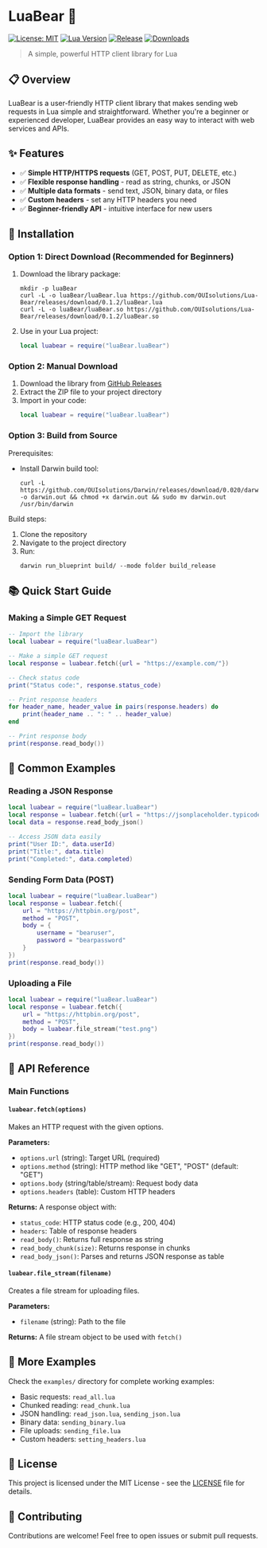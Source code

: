 # LuaBear 🐻

[![License: MIT](https://img.shields.io/badge/License-MIT-yellow.svg)](https://opensource.org/licenses/MIT)
[![Lua Version](https://img.shields.io/badge/Lua-5.1%2B-blue.svg)](https://www.lua.org/)
[![Release](https://img.shields.io/github/v/release/OUIsolutions/Lua-Bear)](https://github.com/OUIsolutions/Lua-Bear/releases)
[![Downloads](https://img.shields.io/github/downloads/OUIsolutions/Lua-Bear/total)](https://github.com/OUIsolutions/Lua-Bear/releases)

> A simple, powerful HTTP client library for Lua

## 📋 Overview

LuaBear is a user-friendly HTTP client library that makes sending web requests in Lua simple and straightforward. Whether you're a beginner or experienced developer, LuaBear provides an easy way to interact with web services and APIs.

## ✨ Features

- ✅ **Simple HTTP/HTTPS requests** (GET, POST, PUT, DELETE, etc.)
- ✅ **Flexible response handling** - read as string, chunks, or JSON
- ✅ **Multiple data formats** - send text, JSON, binary data, or files
- ✅ **Custom headers** - set any HTTP headers you need
- ✅ **Beginner-friendly API** - intuitive interface for new users

## 🚀 Installation

### Option 1: Direct Download (Recommended for Beginners)

1. Download the library package:
   ```
   mkdir -p luaBear
   curl -L -o luaBear/luaBear.lua https://github.com/OUIsolutions/Lua-Bear/releases/download/0.1.2/luaBear.lua
   curl -L -o luaBear/luaBear.so https://github.com/OUIsolutions/Lua-Bear/releases/download/0.1.2/luaBear.so
   ```

4. Use in your Lua project:
   ```lua
   local luabear = require("luaBear.luaBear")
   ```

### Option 2: Manual Download

1. Download the library from [GitHub Releases](https://github.com/OUIsolutions/Lua-Bear/releases/download/0.1.0/luaBear.zip)
2. Extract the ZIP file to your project directory
3. Import in your code:
   ```lua
   local luabear = require("luaBear.luaBear")
   ```

### Option 3: Build from Source

Prerequisites:
- Install Darwin build tool:
  ```
  curl -L https://github.com/OUIsolutions/Darwin/releases/download/0.020/darwin.out -o darwin.out && chmod +x darwin.out && sudo mv darwin.out /usr/bin/darwin
  ```

Build steps:
1. Clone the repository
2. Navigate to the project directory
3. Run:
   ```
   darwin run_blueprint build/ --mode folder build_release
   ```

## 📚 Quick Start Guide

### Making a Simple GET Request

```lua
-- Import the library
local luabear = require("luaBear.luaBear")

-- Make a simple GET request
local response = luabear.fetch({url = "https://example.com/"})

-- Check status code
print("Status code:", response.status_code)

-- Print response headers
for header_name, header_value in pairs(response.headers) do
    print(header_name .. ": " .. header_value)
end

-- Print response body
print(response.read_body())
```

## 📖 Common Examples

### Reading a JSON Response

```lua
local luabear = require("luaBear.luaBear")
local response = luabear.fetch({url = "https://jsonplaceholder.typicode.com/todos/1"})
local data = response.read_body_json()

-- Access JSON data easily
print("User ID:", data.userId)
print("Title:", data.title)
print("Completed:", data.completed)
```

### Sending Form Data (POST)

```lua
local luabear = require("luaBear.luaBear")
local response = luabear.fetch({
    url = "https://httpbin.org/post",
    method = "POST",
    body = {
        username = "bearuser",
        password = "bearpassword"
    }
})
print(response.read_body())
```

### Uploading a File

```lua
local luabear = require("luaBear.luaBear")
local response = luabear.fetch({
    url = "https://httpbin.org/post",
    method = "POST",
    body = luabear.file_stream("test.png")
})
print(response.read_body())
```

## 📝 API Reference

### Main Functions

#### `luabear.fetch(options)`
Makes an HTTP request with the given options.

**Parameters:**
- `options.url` (string): Target URL (required)
- `options.method` (string): HTTP method like "GET", "POST" (default: "GET")
- `options.body` (string/table/stream): Request body data
- `options.headers` (table): Custom HTTP headers

**Returns:**
A response object with:
- `status_code`: HTTP status code (e.g., 200, 404)
- `headers`: Table of response headers
- `read_body()`: Returns full response as string
- `read_body_chunk(size)`: Returns response in chunks
- `read_body_json()`: Parses and returns JSON response as table

#### `luabear.file_stream(filename)`
Creates a file stream for uploading files.

**Parameters:**
- `filename` (string): Path to the file

**Returns:**
A file stream object to be used with `fetch()`

## 🧪 More Examples

Check the `examples/` directory for complete working examples:
- Basic requests: `read_all.lua`
- Chunked reading: `read_chunk.lua`
- JSON handling: `read_json.lua`, `sending_json.lua`
- Binary data: `sending_binary.lua`
- File uploads: `sending_file.lua`
- Custom headers: `setting_headers.lua`

## 📄 License

This project is licensed under the MIT License - see the [LICENSE](/LICENSE) file for details.

## 🤝 Contributing

Contributions are welcome! Feel free to open issues or submit pull requests.

